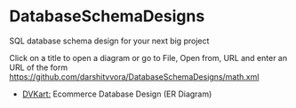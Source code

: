 # DatabaseSchemaDesigns
SQL database schema design for your next big project


Click on a title to open a diagram or go to File, Open from, URL and enter an URL of the form https://github.com/darshitvvora/DatabaseSchemaDesigns/math.xml

* <a href="https://www.draw.io/?lightbox=1&highlight=0000ff&layers=1&nav=1&title=Generic%20Database%20Structure%20for%20Ecommerce%20Platform.drawio#Uhttps%3A%2F%2Fraw.githubusercontent.com%2Fdarshitvvora%2FDatabaseSchemaDesigns%2Fmaster%2FGeneric%2520Database%2520Structure%2520for%2520Ecommerce%2520Platform.drawio" target="_blank">DVKart:</a> Ecommerce Database Design (ER Diagram)
